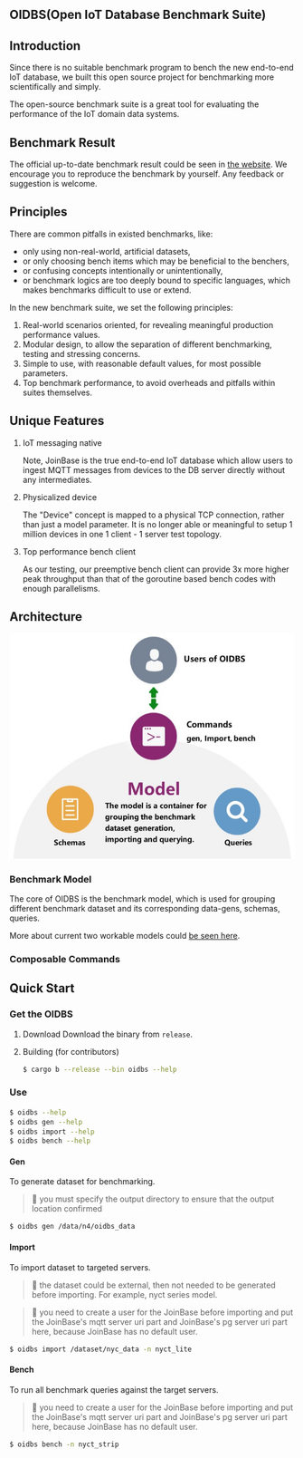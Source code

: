 OIDBS(Open IoT Database Benchmark Suite)
----------------------------------------

## Introduction

Since there is no suitable benchmark program to bench the new end-to-end IoT database, we built this open source project for benchmarking more scientifically and simply.

The open-source benchmark suite is a great tool for evaluating the performance of the IoT domain data systems.

## Benchmark Result

The official up-to-date benchmark result could be seen in [the website](https://joinbase.io/benchmark/). We encourage you to reproduce the benchmark by yourself. Any feedback or suggestion is welcome.

## Principles

There are common pitfalls in existed benchmarks, like:

* only using non-real-world, artificial datasets,
* or only choosing bench items which may be beneficial to the benchers,
* or confusing concepts intentionally or unintentionally,
* or benchmark logics are too deeply bound to specific languages, which makes benchmarks difficult to use or extend.

In the new benchmark suite, we set the following principles:

1. Real-world scenarios oriented, for revealing meaningful production performance values.
2. Modular design, to allow the separation of different benchmarking, testing and stressing concerns.
3. Simple to use, with reasonable default values, for most possible parameters.
4. Top benchmark performance, to avoid overheads and pitfalls within suites themselves.

## Unique Features

1. IoT messaging native

    Note, JoinBase is the true end-to-end IoT database which allow users to ingest MQTT messages from devices to the DB server directly without any intermediates. 

2. Physicalized device

    The "Device" concept is mapped to a physical TCP connection, rather than just a model parameter. It is no longer able or meaningful to setup 1 million devices in one 1 client - 1 server test topology.

3. Top performance bench client

    As our testing, our preemptive bench client can provide 3x more higher peak throughput than that of the goroutine based bench codes with enough parallelisms. 

## Architecture

![OIDBS Architecture](docs/arch.jpg?raw=true "OIDBS Architecture")

### Benchmark Model

The core of OIDBS is the benchmark model, which is used for grouping different benchmark dataset and its corresponding data-gens, schemas, queries.

More about current two workable models could [be seen here](https://joinbase.io/benchmark/#benchmark-model).

### Composable Commands


## Quick Start

### Get the OIDBS

1. Download
    Download the binary from `release`.

2. Building (for contributors)
    ```bash
    $ cargo b --release --bin oidbs --help
    ```

### Use 
```bash
$ oidbs --help 
$ oidbs gen --help
$ oidbs import --help
$ oidbs bench --help
```

#### Gen

To generate dataset for benchmarking.

> :mag_right:  you must specify the output directory to ensure that the output location confirmed

```bash
$ oidbs gen /data/n4/oidbs_data 
```

#### Import

To import dataset to targeted servers.

> :mag_right:  the dataset could be external, then not needed to be generated before importing. For example, nyct series model.

> :mag_right:  you need to create a user for the JoinBase before importing and put the JoinBase's mqtt server uri part and JoinBase's pg server uri part here, because JoinBase has no default user.

```bash
$ oidbs import /dataset/nyc_data -n nyct_lite
```

#### Bench

To run all benchmark queries against the target servers.

> :mag_right:  you need to create a user for the JoinBase before importing and put the JoinBase's mqtt server uri part and JoinBase's pg server uri part here, because JoinBase has no default user.

```bash
$ oidbs bench -n nyct_strip
```
